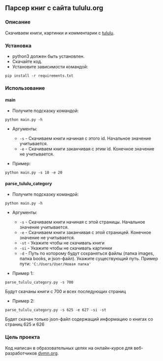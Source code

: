 ##  Парсер книг с сайта tululu.org
### Описание
Скачиваем книги, картинки и комментарии с [tululu](https://tululu.org/).

### Установка
- python3 должен быть установлен.
- Скачайте код.
- Установите зависимости командой:
```commandline
pip install -r requirements.txt
```

### Использование 
#### main
- Получите подсказку командой:
```commandline
python main.py -h
```
- Аргументы:
  * `-s` - Скачиваем книги начиная с этого id. Начальное значение учитывается.   
  * `-e` - Скачиваем книги заканчивая с этим id. Конечное значение не учитывается.  

- Пример:
```commandline
python main.py -s 10 -e 20
```
#### parse_tululu_category
- Получите подсказку командой:
```commandline
python main.py -h
```
- Аргументы:
  * `-s` - Скачиваем книги начиная с этой страницы. Начальное значение учитывается.   
  * `-e` - Скачиваем книги заканчивая с этой страницей. Конечное значение не учитывается.
  *  `-st` - Укажите чтобы не скачивать книги
  * `-si` - Укажите чтобы не скачивать картинки
  * `-d` - Путь по которому будут сохраняться файлы (папка images, папка books, и json-файл). Укажите существующий путь.
Пример пути: `'C:/Users/User/Новая папка'`

- Пример 1:
```commandline
parse_tululu_category.py -s 700
```
Будут скачаны книги с 700 и всех последующих страниц

- Пример 2:
```commandline
parse_tululu_category.py -s 625 -e 627 -si -st
```
Будет скачан только json-файл содержащий информацию о книгах со страниц 625 и 626

### Цель проекта
Код написан в образовательных целях на онлайн-курсе для веб-разработчиков [dvmn.org](https://dvmn.org/).